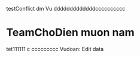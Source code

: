 
testConflict dm Vu
dddddddddddddcccccccccc
# TeamChoDien muon nam
tet111111
c ccccccccc
Vudoan: Edit data
